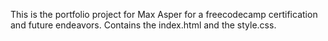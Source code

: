 This is the portfolio project for Max Asper for a freecodecamp certification and future endeavors. Contains the index.html and the style.css.
